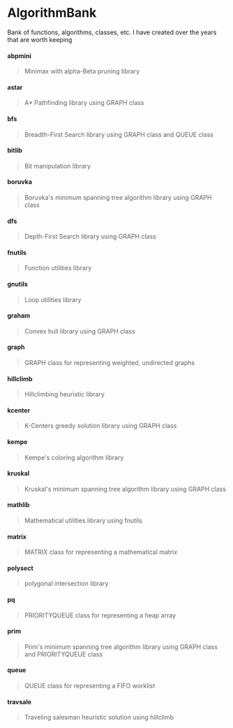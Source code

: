 # AlgorithmBank
Bank of functions, algorithms, classes, etc. I have created over the years that are worth keeping

#### abpmini
> Minimax with alpha-Beta pruning library
#### astar
> A* Pathfinding library using GRAPH class
#### bfs
> Breadth-First Search library using GRAPH class and QUEUE class
#### bitlib
> Bit manipulation library
#### boruvka
> Boruvka's minimum spanning tree algorithm library using GRAPH class
#### dfs
> Depth-First Search library using GRAPH class
#### fnutils
> Function utilities library
#### gnutils
> Loop utilities library
#### graham
> Convex hull library using GRAPH class
#### graph
> GRAPH class for representing weighted, undirected graphs
#### hillclimb
> Hillclimbing heuristic library
#### kcenter
> K-Centers greedy solution library using GRAPH class
#### kempe
> Kempe's coloring algorithm library 
#### kruskal
> Kruskal's minimum spanning tree algorithm library using GRAPH class
#### mathlib
> Mathematical utilities library using fnutils
#### matrix
> MATRIX class for representing a mathematical matrix
#### polysect
> polygonal intersection library 
#### pq
> PRIORITYQUEUE class for representing a heap array
#### prim
> Prim's minimum spanning tree algorithm library using GRAPH class and PRIORITYQUEUE class
#### queue
> QUEUE class for representing a FIFO worklist
#### travsale
> Traveling salesman heuristic solution using hillclimb
